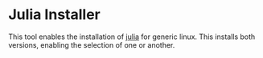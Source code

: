 # Julia Installer

This tool enables the installation of
[julia](http://julialang.org/) for generic linux.
This installs both versions, enabling the selection of one or another.
